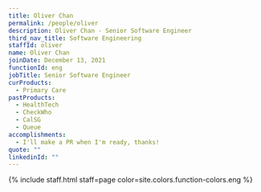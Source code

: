 ```yaml
---
title: Oliver Chan
permalink: /people/oliver
description: Oliver Chan - Senior Software Engineer
third_nav_title: Software Engineering
staffId: oliver
name: Oliver Chan
joinDate: December 13, 2021
functionId: eng
jobTitle: Senior Software Engineer
curProducts:
  - Primary Care
pastProducts:
  - HealthTech
  - CheckWho
  - CalSG
  - Queue
accomplishments:
  - I'll make a PR when I'm ready, thanks!
quote: ""
linkedinId: ""
---
```


{% include staff.html staff=page color=site.colors.function-colors.eng %}
